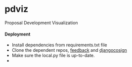 # pdviz
Proposal Development Visualization

#### Deployment
* Install dependencies from requirements.txt file
* Clone the dependent repos, [feedback](https://github.com/mercycorps/feedback) and [djangocosign](https://github.com/mercycorps/djangocosign)
* Make sure the local.py file is up-to-date.
* 
